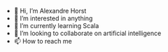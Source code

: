 - 👋 Hi, I’m Alexandre Horst
- 👀 I’m interested in anything
- 🌱 I’m currently learning Scala
- 💞️ I’m looking to collaborate on artificial intelligence
- 📫 How to reach me 

<!---
alehorst/alehorst is a ✨ special ✨ repository because its `README.md` (this file) appears on your GitHub profile.
You can click the Preview link to take a look at your changes.
--->
